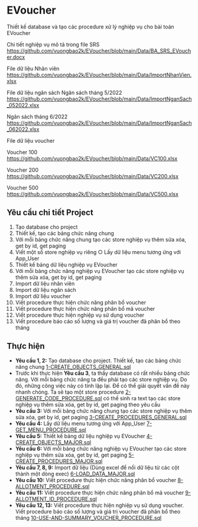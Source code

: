 # EVoucher

Thiết kế database và tạo các procedure xử lý nghiệp vụ cho bài toán EVoucher

Chi tiết nghiệp vụ mô tả trong file SRS
https://github.com/vuongbao2k/EVoucher/blob/main/Data/BA_SRS_EVoucher.docx

File dữ liệu Nhân viên
https://github.com/vuongbao2k/EVoucher/blob/main/Data/ImportNhanVien.xlsx

File dữ liệu ngân sách
Ngân sách tháng 5/2022
https://github.com/vuongbao2k/EVoucher/blob/main/Data/ImportNganSach_052022.xlsx

Ngân sách tháng 6/2022
https://github.com/vuongbao2k/EVoucher/blob/main/Data/ImportNganSach_062022.xlsx

File dữ liệu voucher

Voucher 100
https://github.com/vuongbao2k/EVoucher/blob/main/Data/VC100.xlsx

Voucher 200
https://github.com/vuongbao2k/EVoucher/blob/main/Data/VC200.xlsx

Voucher 500
https://github.com/vuongbao2k/EVoucher/blob/main/Data/VC500.xlsx

## Yêu cầu chi tiết Project

1.	Tạo database cho project
2.	Thiết kế, tạo các bảng chức năng chung
3.	Với mỗi bảng chức năng chung tạo các store nghiệp vụ thêm sửa xóa, get by id, get paging
4.	Viết một số store nghiệp vụ riêng
○	Lấy dữ liệu menu tương ứng với App_User
5.	Thiết kế bảng dữ liệu nghiệp vụ EVoucher
6.	Với mỗi bảng chức năng nghiệp vụ EVoucher tạo các store nghiệp vụ thêm sửa xóa, get by id, get paging
7.	Import dữ liệu nhân viên
8.	Import dữ liệu ngân sách
9.	Import dữ liệu voucher
10.	Viết procedure thực hiện chức năng phân bổ voucher
11.	Viết procedure thực hiện chức năng phân bổ mã voucher
12.	Viết procedure thực hiện nghiệp vụ sử dụng voucher
13.	Viết procedure báo cáo số lượng và giá trị voucher đã phân bổ theo tháng

## Thực hiện

- **Yêu cầu 1, 2:** Tạo database cho project. Thiết kế, tạo các bảng chức năng chung [1-CREATE_OBJECTS_GENERAL.sql](https://github.com/vuongbao2k/EVoucher/blob/main/Evoucher/1-CREATE_OBJECTS_GENERAL.sql)
- Trước khi thực hiện **Yêu cầu 3**, ta thấy database có rất nhiều bảng chức năng. Với mỗi bảng chức năng ta đều phải tạo các store nghiệp vụ. Do đó, những công việc này có tính lặp lại. Để có thể giải quyết vấn đề này nhanh chóng. Ta sẽ tạo một store procedure [2-GENERATE_CODE_PROCEDURE.sql](https://github.com/vuongbao2k/EVoucher/blob/main/Evoucher/2-GENERATE_CODE_PROCEDURE.sql) có thể sinh ra text tạo các store nghiệp vụ thêm sửa xóa, get by id, get paging theo yêu cầu
- **Yêu cầu 3:** Với mỗi bảng chức năng chung tạo các store nghiệp vụ thêm sửa xóa, get by id, get paging [3-CREATE_PROCEDURES_GENERAL.sql](https://github.com/vuongbao2k/EVoucher/blob/main/Evoucher/3-CREATE_PROCEDURES_GENERAL.sql)
- **Yêu cầu 4:** Lấy dữ liệu menu tương ứng với App_User [7-GET_MENU_PROCEDURE.sql](https://github.com/vuongbao2k/EVoucher/blob/main/Evoucher/7-GET_MENU_PROCEDURE.sql)
- **Yêu cầu 5:** Thiết kế bảng dữ liệu nghiệp vụ EVoucher [4-CREATE_OBJECTS_MAJOR.sql](https://github.com/vuongbao2k/EVoucher/blob/main/Evoucher/4-CREATE_OBJECTS_MAJOR.sql)
- **Yêu cầu 6:** Với mỗi bảng chức năng nghiệp vụ EVoucher tạo các store nghiệp vụ thêm sửa xóa, get by id, get paging [5-CREATE_PROCEDURES_MAJOR.sql](https://github.com/vuongbao2k/EVoucher/blob/main/Evoucher/5-CREATE_PROCEDURES_MAJOR.sql)
- **Yêu cầu 7, 8, 9:** Import dữ liệu (Dùng excel để nối dữ liệu từ các cột thành một dòng exec) [6-LOAD_DATA_MAJOR.sql](https://github.com/vuongbao2k/EVoucher/blob/main/Evoucher/6-LOAD_DATA_MAJOR.sql)
- **Yêu cầu 10:** Viết procedure thực hiện chức năng phân bổ voucher [8-ALLOTMENT_PROCEDURE.sql](https://github.com/vuongbao2k/EVoucher/blob/main/Evoucher/8-ALLOTMENT_PROCEDURE.sql)
- **Yêu cầu 11:** Viết procedure thực hiện chức năng phân bổ mã voucher [9-ALLOTMENT_ID_PROCEDURE.sql](https://github.com/vuongbao2k/EVoucher/blob/main/Evoucher/9-ALLOTMENT_ID_PROCEDURE.sql)
- **Yêu cầu 12, 13:** Viết procedure thực hiện nghiệp vụ sử dụng voucher. Viết procedure báo cáo số lượng và giá trị voucher đã phân bổ theo tháng [10-USE-AND-SUMMARY_VOUCHER_PROCEDURE.sql](https://github.com/vuongbao2k/EVoucher/blob/main/Evoucher/10-USE-AND-SUMMARY_VOUCHER_PROCEDURE.sql)
